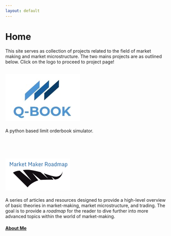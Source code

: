 ```yaml
---
layout: default
---
```


# Home
This site serves as collection of projects related to the field of market making and market microstructure. The two mains projects are as outlined below. Click on the logo to proceed to project page! 

## [![QBLOGO](qblogo1.JPG)](https://kevinramlal.github.io/project_index.html)

A python based limit orderbook simulator. 

<br/><br/> 



## [![MMRPLOGO](mmrm.PNG)](https://kevinramlal.github.io/articles_index.html)

A series of articles and resources designed to provide a high-level overview of basic theories in market-making, market microstructure, and trading. The goal is to provide a *roadmap* for the reader to dive further into more advanced topics within the world of market-making. 





#### [About Me](aboutme.md)